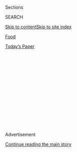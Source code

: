 <div id="app">

<div>

<div>

<div>

<div class="NYTAppHideMasthead css-1q2w90k e1suatyy0">

<div class="section css-ui9rw0 e1suatyy2">

<div class="css-eph4ug er09x8g0">

<div class="css-6n7j50">

</div>

<span class="css-1dv1kvn">Sections</span>

<div class="css-10488qs">

<span class="css-1dv1kvn">SEARCH</span>

</div>

[Skip to content](#site-content)[Skip to site
index](#site-index)

</div>

<div id="masthead-section-label" class="css-1wr3we4 eaxe0e00">

[Food](https://www.nytimes3xbfgragh.onion/section/food)

</div>

<div class="css-10698na e1huz5gh0">

</div>

</div>

<div id="masthead-bar-one" class="section hasLinks css-15hmgas e1csuq9d3">

<div class="css-uqyvli e1csuq9d0">

</div>

<div class="css-1uqjmks e1csuq9d1">

</div>

<div class="css-9e9ivx">

[](https://myaccount.nytimes3xbfgragh.onion/auth/login?response_type=cookie&client_id=vi)

</div>

<div class="css-1bvtpon e1csuq9d2">

[Today’s
Paper](https://www.nytimes3xbfgragh.onion/section/todayspaper)

</div>

</div>

</div>

</div>

<div data-aria-hidden="false">

<div id="site-content" data-role="main">

<div>

<div class="css-1aor85t" style="opacity:0.000000001;z-index:-1;visibility:hidden">

<div class="css-1hqnpie">

<div class="css-epjblv">

<span class="css-17xtcya">[Food](/section/food)</span><span class="css-x15j1o">|</span><span class="css-fwqvlz">Brennan’s
in New Orleans Walks the Tightrope of
Tradition</span>

</div>

<div class="css-k008qs">

<div class="css-1iwv8en">

<span class="css-18z7m18"></span>

<div>

</div>

</div>

<span class="css-1n6z4y">https://nyti.ms/1AInjNU</span>

<div class="css-1705lsu">

<div class="css-4xjgmj">

<div class="css-4skfbu" data-role="toolbar" data-aria-label="Social Media Share buttons, Save button, and Comments Panel with current comment count" data-testid="share-tools">

  - 
  - 
  - 
  - 
    
    <div class="css-6n7j50">
    
    </div>

  - 
  - 

</div>

</div>

</div>

</div>

</div>

</div>

<div class="css-13pd83m">

</div>

<div id="top-wrapper" class="css-1sy8kpn">

<div id="top-slug" class="css-l9onyx">

Advertisement

</div>

[Continue reading the main
story](#after-top)

<div class="ad top-wrapper" style="text-align:center;height:100%;display:block;min-height:250px">

<div id="top" class="place-ad" data-position="top" data-size-key="top">

</div>

</div>

<div id="after-top">

</div>

</div>

<div id="sponsor-wrapper" class="css-1hyfx7x">

<div id="sponsor-slug" class="css-19vbshk">

Supported by

</div>

[Continue reading the main
story](#after-sponsor)

<div id="sponsor" class="ad sponsor-wrapper" style="text-align:center;height:100%;display:block">

</div>

<div id="after-sponsor">

</div>

</div>

Critic on the
Road

<div class="css-1vkm6nb ehdk2mb0">

# Brennan’s in New Orleans Walks the Tightrope of Tradition

</div>

<div class="css-11hetc6 sizeMedium">

<div class="css-c955wn" data-role="region" data-aria-label="Slideshow of Brennan’s">

<div class="css-1r9a6mz">

<div class="css-jnx78g">

<div class="css-1dv1kvn">

Slide 1 of 12
<span id="SW1hZ2U6bnl0Oi8vaW1hZ2UvZmJkYzUzYzgtYmI4MS01OWZlLWE2MmItMDc5YTZlNDQwMzI4-0"></span>

</div>

<span class="css-g89h0y" data-aria-hidden="true"><span class="css-1gurbbl" data-amp-bind-class="[&#39;css-1gurbbl&#39;, &#39;css-1gurbbl&#39;][+undefined % 2]" data-amp-bind-text="+undefined + 1" data-testid="slideshow-inline--counter-cur">1</span><span>/</span><span data-testid="slideshow-inline--counter-total">12</span></span>

</div>

<div class="css-10gezm4">

</div>

<div class="css-r6z5ec" style="position:relative">

<div class="css-1ctlbr7">

<div class="css-14e0s5u">

<div class="css-10gyqb e1wuipb50">

</div>

<div class="css-1ms7lv3 e1wuipb50">

</div>

<div class="css-1ms7lv3 e1wuipb50">

</div>

<div class="css-1ms7lv3 e1wuipb50">

</div>

<div class="css-1ms7lv3 e1wuipb50">

</div>

<div class="css-1ms7lv3 e1wuipb50">

</div>

<div class="css-1ms7lv3 e1wuipb50">

</div>

<div class="css-1ms7lv3 e1wuipb50">

</div>

<div class="css-1ms7lv3 e1wuipb50">

</div>

<div class="css-1ms7lv3 e1wuipb50">

</div>

<div class="css-1ms7lv3 e1wuipb50">

</div>

<div class="css-1ms7lv3 e1wuipb50">

</div>

</div>

<div class="css-500tfg">

</div>

</div>

<div class="css-1m2gac3">

<span class="css-ti7mx e13ogyst0"></span>

Brennan’s, founded in 1946, has been the subject of a foreclosure, a
bankruptcy and a change in ownership, all in the last two years. It
reopened in November, retaining many of its charms, including bananas
Foster.

<span class="css-cnj6d5 e1z0qqy90" itemprop="copyrightHolder"><span class="css-1ly73wi e1tej78p0">Credit...</span><span>Cheryl
Gerber for The New York Times</span></span>

</div>

</div>

</div>

  - ![<span class="css-ti7mx e13ogyst0"></span> ¶ Brennan’s, founded in
    1946, has been the subject of a foreclosure, a bankruptcy and a
    change in ownership, all in the last two years. It reopened in
    November, retaining many of its charms, including bananas Foster. ¶
    <span class="css-cnj6d5 e1z0qqy90" itemprop="copyrightHolder"><span class="css-1ly73wi e1tej78p0">Credit...</span><span>Cheryl
    Gerber for The New York
    Times</span></span>](https://static01.graylady3jvrrxbe.onion/images/2015/01/21/dining/20150121-CRITIC-slide-TDXJ/20150121-CRITIC-slide-TDXJ-superJumbo.jpg)

  - ![<span class="css-ti7mx e13ogyst0"></span> ¶ Ralph Brennan, who now
    owns the restaurant with Terry White, is from a different branch of
    the Brennan family from the one that operated the French Quarter
    restaurant for 40 years. ¶
    <span class="css-cnj6d5 e1z0qqy90" itemprop="copyrightHolder"><span class="css-1ly73wi e1tej78p0">Credit...</span><span>Cheryl
    Gerber for The New York
    Times</span></span>](https://static01.graylady3jvrrxbe.onion/images/2015/01/21/dining/20150121-CRITIC-slide-76LT/20150121-CRITIC-slide-76LT-superJumbo.jpg)

  - ![<span class="css-ti7mx e13ogyst0"></span> ¶ Mr. Brennan, right,
    with his daughter Kathryn and son, Patrick. ¶
    <span class="css-cnj6d5 e1z0qqy90" itemprop="copyrightHolder"><span class="css-1ly73wi e1tej78p0">Credit...</span><span>Cheryl
    Gerber for The New York
    Times</span></span>](https://static01.graylady3jvrrxbe.onion/images/2015/01/21/dining/20150121-CRITIC-slide-HIHI/20150121-CRITIC-slide-HIHI-superJumbo.jpg)

  - ![<span class="css-ti7mx e13ogyst0"></span> ¶ The new owners say
    Brennan’s won’t survive if it can’t give the restaurant two things
    it hasn’t had in recent years: a reputation for good food, and the
    local following that goes with it. Here, Mary Matalin and James
    Carville dining at Brennan’s. ¶
    <span class="css-cnj6d5 e1z0qqy90" itemprop="copyrightHolder"><span class="css-1ly73wi e1tej78p0">Credit...</span><span>Cheryl
    Gerber for The New York
    Times</span></span>](https://static01.graylady3jvrrxbe.onion/images/2015/01/21/dining/20150121-CRITIC-slide-CAO0/20150121-CRITIC-slide-CAO0-superJumbo.jpg)

  - ![<span class="css-ti7mx e13ogyst0"></span> ¶ Caribbean milk punch
    is an eye opener. ¶
    <span class="css-cnj6d5 e1z0qqy90" itemprop="copyrightHolder"><span class="css-1ly73wi e1tej78p0">Credit...</span><span>Cheryl
    Gerber for The New York
    Times</span></span>](https://static01.graylady3jvrrxbe.onion/images/2015/01/21/dining/20150121-CRITIC-slide-284J/20150121-CRITIC-slide-284J-superJumbo.jpg)

  - ![<span class="css-ti7mx e13ogyst0"></span> ¶ Slade Rushing, who
    spent the last seven years as chef of MiLa, now runs the Brennan’s
    kitchen. ¶
    <span class="css-cnj6d5 e1z0qqy90" itemprop="copyrightHolder"><span class="css-1ly73wi e1tej78p0">Credit...</span><span>Cheryl
    Gerber for The New York
    Times</span></span>](https://static01.graylady3jvrrxbe.onion/images/2015/01/21/dining/20150121-CRITIC-slide-AHUQ/20150121-CRITIC-slide-AHUQ-superJumbo.jpg)

  - ![<span class="css-ti7mx e13ogyst0"></span> ¶ Mr. Rushing has remade
    New Orleans barbecue shrimp with a very un-New Orleans ingredient,
    lobster claw. ¶
    <span class="css-cnj6d5 e1z0qqy90" itemprop="copyrightHolder"><span class="css-1ly73wi e1tej78p0">Credit...</span><span>Cheryl
    Gerber for The New York
    Times</span></span>](https://static01.graylady3jvrrxbe.onion/images/2015/01/21/dining/20150121-CRITIC-slide-MXRR/20150121-CRITIC-slide-MXRR-superJumbo.jpg)

  - ![<span class="css-ti7mx e13ogyst0"></span> ¶ Pompano and crab meat
    in a lemon-butter sauce. ¶
    <span class="css-cnj6d5 e1z0qqy90" itemprop="copyrightHolder"><span class="css-1ly73wi e1tej78p0">Credit...</span><span>Cheryl
    Gerber for The New York
    Times</span></span>](https://static01.graylady3jvrrxbe.onion/images/2015/01/21/dining/20150121-CRITIC-slide-YZ29/20150121-CRITIC-slide-YZ29-superJumbo.jpg)

  - ![<span class="css-ti7mx e13ogyst0"></span> ¶ The
    duck-confit-studded rutabaga cake, Mr. Rushing’s version of a
    Chinese-Vietnamese pan-fried turnip cake. ¶
    <span class="css-cnj6d5 e1z0qqy90" itemprop="copyrightHolder"><span class="css-1ly73wi e1tej78p0">Credit...</span><span>Cheryl
    Gerber for The New York
    Times</span></span>](https://static01.graylady3jvrrxbe.onion/images/2015/01/21/dining/20150121-CRITIC-slide-EKBL/20150121-CRITIC-slide-EKBL-superJumbo.jpg)

  - ![<span class="css-ti7mx e13ogyst0"></span> ¶ Bananas Foster served
    tableside. ¶
    <span class="css-cnj6d5 e1z0qqy90" itemprop="copyrightHolder"><span class="css-1ly73wi e1tej78p0">Credit...</span><span>Cheryl
    Gerber for The New York
    Times</span></span>](https://static01.graylady3jvrrxbe.onion/images/2015/01/21/dining/20150121-CRITIC-slide-QZXF/20150121-CRITIC-slide-QZXF-superJumbo.jpg)

  - ![<span class="css-ti7mx e13ogyst0"></span> ¶ Bananas Foster. ¶
    <span class="css-cnj6d5 e1z0qqy90" itemprop="copyrightHolder"><span class="css-1ly73wi e1tej78p0">Credit...</span><span>Cheryl
    Gerber for The New York
    Times</span></span>](https://static01.graylady3jvrrxbe.onion/images/2015/01/21/dining/20150121-CRITIC-slide-21MQ/20150121-CRITIC-slide-21MQ-superJumbo.jpg)

  - ![<span class="css-ti7mx e13ogyst0"></span> ¶ A somewhat abstract
    version of bread pudding that was mostly a rich vanilla custard made
    even richer by big shards of praline. ¶
    <span class="css-cnj6d5 e1z0qqy90" itemprop="copyrightHolder"><span class="css-1ly73wi e1tej78p0">Credit...</span><span>Cheryl
    Gerber for The New York
    Times</span></span>](https://static01.graylady3jvrrxbe.onion/images/2015/01/21/dining/20150121-CRITIC-slide-WEUC/20150121-CRITIC-slide-WEUC-superJumbo.jpg)

</div>

</div>

<div class="css-12442hm">

</div>

<div class="css-xt80pu e12qa4dv0">

<div class="css-18e8msd">

<div class="css-vp77d3 epjyd6m0">

<div class="css-1baulvz">

By [<span class="css-1baulvz last-byline" itemprop="name">Pete
Wells</span>](http://www.nytimes3xbfgragh.onion/by/pete-wells)

</div>

</div>

  - Jan. 20,
    2015

  - 
    
    <div class="css-4xjgmj">
    
    <div class="css-d8bdto" data-role="toolbar" data-aria-label="Social Media Share buttons, Save button, and Comments Panel with current comment count" data-testid="share-tools">
    
      - 
      - 
      - 
      - 
        
        <div class="css-6n7j50">
        
        </div>
    
      - 
      - 
    
    </div>
    
    </div>

</div>

</div>

<div class="section meteredContent css-1r7ky0e" name="articleBody" itemprop="articleBody">

<div class="css-1fanzo5 StoryBodyCompanionColumn">

<div class="css-53u6y8">

NEW ORLEANS — The busiest meal of the day is still breakfast, which for
many customers still begins with a cocktail and ends with dessert. At
tableside trolleys inside the many dining rooms, bananas still go up in
flames every few minutes. The stucco facade on Royal Street in the
French Quarter is still pink, although the paint manufacturer prefers to
call it Tomato Cream Sauce. (The trim color is Mayonnaise.)

At a glance, [Brennan’s](http://www.brennansneworleans.com/) seems to be
rolling along just as it has since it was founded in 1946. Over the last
two years, though, the restaurant has been the subject of a foreclosure,
[a
bankruptcy](http://www.nola.com/dining/index.ssf/2013/12/brennans_inc_former_owner_of_t.html)
and a visit by the New Orleans Police Department, [called in to
pacify](http://www.nola.com/dining/index.ssf/2013/05/family_battle_over_control_of.html)
a shareholders meeting. Brennans inveighed against Brennans. Brennans
sued Brennans. The restaurant was sold off in pieces: the building for
$6.85 million, the name and other accouterments [for $3
million](http://neworleanscitybusiness.com/blog/2014/07/10/brennans-to-reopen-after-bankruptcy-sale/).
An estimated $20 million more was poured into fixing up the 18th-century
structure and building new kitchens and dining rooms.

When the pieces were put back together, Brennan’s was in the hands of a
new Brennan from another branch of the family, Ralph Brennan, and the
kitchen was turned over to a new chef, Slade Rushing. Since [reopening
the restaurant in
November](http://www.nola.com/dining/index.ssf/2014/11/brennans_restaurant_french_qua.html),
the two have tried to keep many Brennan’s traditions alive. At the same
time, they live in the modern world. Mr. Rushing spent the last seven
years as chef of MiLa here, and Mr. Brennan runs six other restaurants.
They agree that Brennan’s won’t survive if they can’t give it two things
it hasn’t had in recent years: a reputation for good food, and the local
following that goes with it.

It had both in the early days, when Owen Brennan started the business,
and his sister Ella helped manage it. To stand out from its more
established competitors, Brennan’s began to specialize in breakfast. It
did this by encouraging diners, starting as early as 8 a.m., to pack
more courses, more sugar, more fat and more cocktails into the morning
meal than most Americans consumed in an entire day. One might begin with
a glass of brandy milk punch as an eye-opener and end with bananas
Foster, finished with a huge shot of flaming rum. This was nominally
dessert, although in New Orleans, the line between drinking and
everything else is often a blurred one.

</div>

</div>

<div class="css-1fanzo5 StoryBodyCompanionColumn">

<div class="css-53u6y8">

“If you haven’t had breakfast at Brennan’s, you haven’t really been to
New Orleans at all, you know, che?” the novelist [Peter S.
Feibleman](http://www.nytimes3xbfgragh.onion/2006/04/23/magazine/23food.html)
wrote in 1971, sliding into local dialect for his contribution to the
Time-Life “Foods of the World” series, the volume on Louisiana. “Well,
go there, you hear? Go there.”

By that time, the Brennans, led by Ella, Dick and their siblings, were
opening restaurants in other neighborhoods and cities, starting with
[Commander’s Palace](http://www.commanderspalace.com/). There was
dissent in the ranks, though, and in 1974 the various branches agreed to
a family divorce. Owen’s children kept Brennan’s. The other Brennans
would run everything else. Neither side would explain, but it was clear
the split was traumatic.

</div>

</div>

<div class="css-79elbk" data-testid="photoviewer-wrapper">

<div class="css-z3e15g" data-testid="photoviewer-wrapper-hidden">

</div>

<div class="css-1a48zt4 ehw59r15" data-testid="photoviewer-children">

![<span class="css-16f3y1r e13ogyst0" data-aria-hidden="true">Brennan's
in the French Quarter of New
Orleans.</span><span class="css-cnj6d5 e1z0qqy90" itemprop="copyrightHolder"><span class="css-1ly73wi e1tej78p0">Credit...</span><span>Cheryl
Gerber for The New York
Times</span></span>](https://static01.graylady3jvrrxbe.onion/images/2015/01/21/dining/20150121-CRITIC-slide-76LT/20150121-CRITIC-slide-76LT-articleLarge.jpg?quality=75&auto=webp&disable=upscale)

</div>

</div>

<div class="css-1fanzo5 StoryBodyCompanionColumn">

<div class="css-53u6y8">

“When the family broke up, it was a huge deal,” said Emeril Lagasse, the
chef of Commander’s Palace from 1982 to 1989. “My experience with Ella
and Dick over eight years was that the love that they grew up with, they
wanted to express that. For Saturday and Sunday brunch at Commander’s
Palace, there was a lot of feeling and dishes on the menu that were
really memories of Ella being at Brennan’s on Royal Street.”

Outsiders who hope to understand the importance of Brennan’s to the
family, and the importance of the family to New Orleans, should bear in
mind that after Brennan’s had changed hands and Ella Brennan returned to
the building in November for her first visit in 40 years, [The
Times-Picayune sent a
reporter](http://www.nola.com/dining/index.ssf/2014/11/ella_brennan_for_the_first_tim.html)
to cover it.

</div>

</div>

<div class="css-1fanzo5 StoryBodyCompanionColumn">

<div class="css-53u6y8">

Until the name began to appear in headlines, the subject of Brennan’s
rarely came up for many locals except in connection with the prices. “At
one point, it started getting really outrageously expensive,” Mr.
Lagasse said. “I heard that a lot from people at the end of the last
regime: ‘Wow, it’s super-expensive for eggs.’ ”

My breakfast there at 8 on a recent Sunday morning seemed fairly priced
for a meal that included, in the fitness-minded Brennan’s style, some
grilled shrimp followed by pan-fried veal grillades over grits and then
dessert, interwoven with a cocktail or two. For the menu, Mr. Rushing
had dug into the restaurant’s archives: There were crepes with a bright
satsuma sauce, and there were baked apples with sugary lids of pecans
and oats, both suggested as appetizers; eggs Hussarde and eggs Sardou; a
mixed-seafood gumbo thickened with filé; and a generously sherried
snapping-turtle soup that was almost the color of black beans.

Our server had an impressive ability to read the table, talking slowly
and quietly in the beginning and picking up the pace only once she had
gotten two Bloody Marys and a French 75 into us. I’ve eaten a morning
feast this substantial, served with this level of sympathy and
formality, just once before; that was at Commander’s Palace, and
technically it was brunch, not breakfast.

Creole stalwarts also anchored Brennan’s dinner menu, but one page was
given to something you won’t find at
[Galatoire’s](http://www.galatoires.com/home) or
[Antoine’s](http://www.antoines.com/): a five-course chef’s tasting.
“Brennan’s is known for breakfast, and you can’t really mess around
with breakfast,” our server said, by way of explanation. “So this is
where the chef gets to play around a little bit.”

Without strapping myself in for the full tasting, I still managed to eat
most of Mr. Rushing’s playing-around dishes. Remaking New Orleans
barbecue shrimp with a very un-New Orleans ingredient, lobster claw,
seemed like a delicious joke. I was impressed, too, by how much flavor
white soy, threads of tart fermented mustard greens and browned coins of
fried Japanese eggplant brought to slabs of raw amberjack without
overshadowing the
fish.

<div class="css-79elbk" data-testid="photoviewer-wrapper">

<div class="css-z3e15g" data-testid="photoviewer-wrapper-hidden">

</div>

<div class="css-1a48zt4 ehw59r15" data-testid="photoviewer-children">

<div class="css-zgakxe erfvjey0">

<span class="css-1ly73wi e1tej78p0">Image</span>

<div class="css-zjzyr8">

<div data-testid="lazyimage-container" style="height:581.2888888888889px">

</div>

</div>

</div>

<span class="css-16f3y1r e13ogyst0" data-aria-hidden="true">Caribbean
milk
punch.</span><span class="css-cnj6d5 e1z0qqy90" itemprop="copyrightHolder"><span class="css-1ly73wi e1tej78p0">Credit...</span><span>Cheryl
Gerber for The New York Times</span></span>

</div>

</div>

One of the best things I ate at Brennan’s was a duck-confit-studded
rutabaga cake, Mr. Rushing’s version of a Chinese-Vietnamese pan-fried
turnip cake. To his mind, cooking Creole cuisine means being alert to
flavors that new immigrants are bringing to the city’s gumbo pot.

</div>

</div>

<div class="css-1fanzo5 StoryBodyCompanionColumn">

<div class="css-53u6y8">

In these early innings, Mr. Rushing’s menu sometimes seemed to stretch
too far in its effort to straddle the old and the new, without really
doing justice to either. A surprising number of dishes were undone by
one small detail: The turtle soup needed more brightness; the fried
rabbit seemed to have lost its crunch after leaving the oil; the pompano
didn’t take on much color or flavor from the griddle; the lemon-butter
sauce was a bit too thin to cling to its crab meat. The ideas and
flavors were sound, though, so they may all come together once Mr.
Rushing has all the cooks he needs for his three kitchens, which can
serve up to 350 people at once. (By contrast, Mr. Rushing first received
notice when he was cooking in a 28-seat Manhattan restaurant called
[Jack’s Luxury Oyster
Bar](http://www.nytimes3xbfgragh.onion/restaurants/1065698268587/jacks-luxury-oyster-bar/details.html).)

No such problems surfaced among the sweets, although now that I’ve
tasted bananas Foster in its natural environment, I have to agree with
Ella Brennan, who recently called the dessert “very ordinary” despite
having a hand in inventing it. Almost everything else containing sugar
was beautiful and refined, from the simple Creole crepes to a somewhat
abstract version of bread pudding that was mostly a rich vanilla custard
made even richer by big shards of praline. A few dots of French bread
seemed to have been scattered around solely for propriety’s sake. The
dessert won’t fool bread-pudding traditionalists, but it should please
them.

At the very least, it should help bring bread pudding into the 21st
century. The French Quarter has become something of a Jurassic Park for
Creole cuisine, a contained area in which to see shrimp rémoulade,
oysters Rockefeller and other giants of a former age in all their
lumbering glory. At Arnaud’s, Antoine’s, Galatoire’s and
[Tujague’s](http://www.tujaguesrestaurant.com/), evolution stops at
the kitchen door.

“That’s what happens to our institutions,” said Liz Williams, the
president of the new [Southern Food and Beverage
Museum](http://southernfood.org/), in the Central City neighborhood.
“They are not allowed to change. You might go to Antoine’s once a
year, but you don’t want the menu to be any different than it was a year
ago.” That dynamic, she said, abandons restaurants to the tourist trade,
which leaves them vulnerable.

Mr. Rushing believes that’s how the old Brennan’s slouched into
bankruptcy. “They got stuck in a rut and they took things for granted,”
he said. “Restaurants die if they’re not progressive. You’ve got to have
some sort of push for innovation.”

*Brennan’s, 417 Royal Street, New Orleans; 504-525-9711;*
[*brennansneworleans.com*](http://brennansneworleans.com/) **

</div>

</div>

</div>

<div>

</div>

<div>

</div>

<div>

</div>

<div>

<div id="bottom-wrapper" class="css-1ede5it">

<div id="bottom-slug" class="css-l9onyx">

Advertisement

</div>

[Continue reading the main
story](#after-bottom)

<div id="bottom" class="ad bottom-wrapper" style="text-align:center;height:100%;display:block;min-height:90px">

</div>

<div id="after-bottom">

</div>

</div>

</div>

</div>

</div>

## Site Index

<div>

</div>

## Site Information Navigation

  - [© <span>2020</span> <span>The New York Times
    Company</span>](https://help.nytimes3xbfgragh.onion/hc/en-us/articles/115014792127-Copyright-notice)

<!-- end list -->

  - [NYTCo](https://www.nytco.com/)
  - [Contact
    Us](https://help.nytimes3xbfgragh.onion/hc/en-us/articles/115015385887-Contact-Us)
  - [Work with us](https://www.nytco.com/careers/)
  - [Advertise](https://nytmediakit.com/)
  - [T Brand Studio](http://www.tbrandstudio.com/)
  - [Your Ad
    Choices](https://www.nytimes3xbfgragh.onion/privacy/cookie-policy#how-do-i-manage-trackers)
  - [Privacy](https://www.nytimes3xbfgragh.onion/privacy)
  - [Terms of
    Service](https://help.nytimes3xbfgragh.onion/hc/en-us/articles/115014893428-Terms-of-service)
  - [Terms of
    Sale](https://help.nytimes3xbfgragh.onion/hc/en-us/articles/115014893968-Terms-of-sale)
  - [Site
    Map](https://spiderbites.nytimes3xbfgragh.onion)
  - [Help](https://help.nytimes3xbfgragh.onion/hc/en-us)
  - [Subscriptions](https://www.nytimes3xbfgragh.onion/subscription?campaignId=37WXW)

</div>

</div>

</div>

</div>
